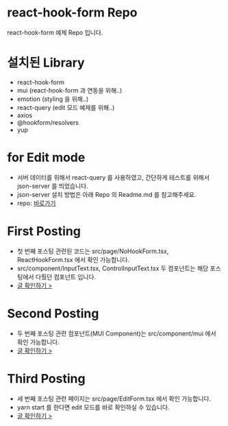 # react-hook-form Repo

react-hook-form 예제 Repo 입니다.

# 설치된 Library

- react-hook-form
- mui (react-hook-form 과 연동을 위해..)
- emotion (styling 을 위해..)
- react-query (edit 모드 예제를 위해..)
- axios
- @hookform/resolvers
- yup

# for Edit mode

- 서버 데이터를 위해서 react-query 를 사용하였고, 간단하게 테스트를 위해서 json-server 를 띄었습니다.
- json-server 설치 방법은 아래 Repo 의 Readme.md 를 참고해주세요.
- repo: <a href="https://github.com/kangactor123/rq-with-recoil" target="_blank">바로가기</a>

# First Posting

- 첫 번째 포스팅 관련된 코드는 src/page/NoHookForm.tsx, ReactHookForm.tsx 에서 확인 가능합니다.
- src/component/InputText.tsx, ControlInputText.tsx 두 컴포넌트는 해당 포스팅에서 다뤘던 컴포넌트 입니다.
- <a href="https://tech.osci.kr/2023/01/02/introduce-react-hook-form/" target="_blank">글 확인하기 ></a>

# Second Posting

- 두 번째 포스팅 관련 컴포넌트(MUI Component)는 src/component/mui 에서 확인 가능합니다.
- <a href="https://tech.osci.kr/2023/01/05/react-hook-form-with-mui/" target="_blank">글 확인하기 ></a>

# Third Posting

- 세 번째 포스팅 관련 페이지는 src/page/EditForm.tsx 에서 확인 가능합니다.
- yarn start 를 한다면 edit 모드를 바로 확인하실 수 있습니다.
- <a href="https://tech.osci.kr/2023/01/09/react-hook-form-series-3/" target="_blank">글 확인하기 ></a>
